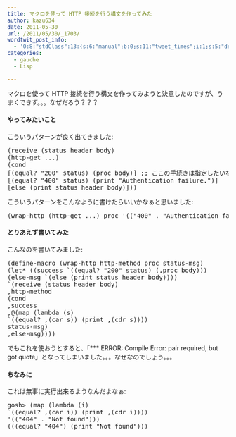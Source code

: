 ```yaml
---
title: マクロを使って HTTP 接続を行う構文を作ってみた
author: kazu634
date: 2011-05-30
url: /2011/05/30/_1703/
wordtwit_post_info:
  - 'O:8:"stdClass":13:{s:6:"manual";b:0;s:11:"tweet_times";i:1;s:5:"delay";i:0;s:7:"enabled";i:1;s:10:"separation";s:2:"60";s:7:"version";s:3:"3.7";s:14:"tweet_template";b:0;s:6:"status";i:2;s:6:"result";a:0:{}s:13:"tweet_counter";i:2;s:13:"tweet_log_ids";a:1:{i:0;i:5431;}s:9:"hash_tags";a:0:{}s:8:"accounts";a:1:{i:0;s:7:"kazu634";}}'
categories:
  - gauche
  - Lisp

---
```

<div class="section">
<p>
    マクロを使って HTTP 接続を行う構文を作ってみようと決意したのですが、うまくできず。。。なぜだろう？？？
</p>
  
<h4>
    やってみたいこと
</h4>
  
<p>
    こういうパターンが良く出てきました:
</p>
  
<pre class="syntax-highlight">
<span class="synSpecial">(</span>receive <span class="synSpecial">(</span>status header body<span class="synSpecial">)</span>
<span class="synSpecial">(</span>http-get ...<span class="synSpecial">)</span>
<span class="synSpecial">(</span><span class="synStatement">cond</span>
[<span class="synSpecial">(</span><span class="synStatement">equal</span>? <span class="synConstant">&#34;200&#34;</span> status<span class="synSpecial">)</span> <span class="synSpecial">(</span>proc body<span class="synSpecial">)</span>] <span class="synComment">;; ここの手続きは指定したいなぁ</span>
[<span class="synSpecial">(</span><span class="synStatement">equal</span>? <span class="synConstant">&#34;400&#34;</span> status<span class="synSpecial">)</span> <span class="synSpecial">(</span><span class="synStatement">print</span> <span class="synConstant">&#34;Authentication failure.&#34;</span><span class="synSpecial">)</span>]
[else <span class="synSpecial">(</span><span class="synStatement">print</span> status header body<span class="synSpecial">)</span>]<span class="synSpecial">))</span>
</pre>
  
<p>
    こういうパターンをこんなように書けたらいいかなぁと思いました:
</p>
  
<pre class="syntax-highlight">
<span class="synSpecial">(</span>wrap-http <span class="synSpecial">(</span>http-get ...<span class="synSpecial">)</span> proc <span class="synSpecial">'((</span><span class="synConstant">&#34;400&#34;</span> . <span class="synConstant">&#34;Authentication failure.&#34;</span><span class="synSpecial">)))</span>
</pre>
  
<h4>
    とりあえず書いてみた
</h4>
  
<p>
    こんなのを書いてみました:
</p>
  
<pre class="syntax-highlight">
<span class="synSpecial">(</span>define-macro <span class="synSpecial">(</span>wrap-http http-method proc status-msg<span class="synSpecial">)</span>
<span class="synSpecial">(</span><span class="synStatement">let*</span> <span class="synSpecial">((</span>success <span class="synPreProc">`(</span><span class="synSpecial">(</span><span class="synStatement">equal</span>? <span class="synConstant">&#34;200&#34;</span> status<span class="synSpecial">)</span> <span class="synSpecial">(</span>,proc body<span class="synSpecial">)</span><span class="synPreProc">)</span><span class="synSpecial">)</span>
<span class="synSpecial">(</span>else-msg <span class="synPreProc">`(</span>else <span class="synSpecial">(</span><span class="synStatement">print</span> status header body<span class="synSpecial">)</span><span class="synPreProc">)</span><span class="synSpecial">))</span>
<span class="synPreProc">`(</span>receive <span class="synSpecial">(</span>status header body<span class="synSpecial">)</span>
,http-method
<span class="synSpecial">(</span><span class="synStatement">cond</span>
,success
,@<span class="synSpecial">(</span><span class="synStatement">map</span> <span class="synSpecial">(</span><span class="synStatement">lambda</span> <span class="synSpecial">(</span>s<span class="synSpecial">)</span>
<span class="synPreProc">`(</span><span class="synSpecial">(</span><span class="synStatement">equal</span>? ,<span class="synSpecial">(</span><span class="synStatement">car</span> s<span class="synSpecial">))</span> <span class="synSpecial">(</span><span class="synStatement">print</span> ,<span class="synSpecial">(</span><span class="synStatement">cdr</span> s<span class="synSpecial">))</span><span class="synPreProc">)</span><span class="synSpecial">)</span>
status-msg<span class="synSpecial">)</span>
,else-msg<span class="synSpecial">)</span><span class="synPreProc">)</span><span class="synSpecial">))</span>
</pre>
  
<p>
    でもこれを使おうとすると、「*** ERROR: Compile Error: pair required, but got quote」となってしまいました。。。なぜなのでしょう。。。
</p>
  
<h4>
    ちなみに
</h4>
  
<p>
    これは無事に実行出来るようなんだよなぁ:
</p>
  
<pre class="syntax-highlight">
gosh&#62; <span class="synSpecial">(</span><span class="synStatement">map</span> <span class="synSpecial">(</span><span class="synStatement">lambda</span> <span class="synSpecial">(</span>i<span class="synSpecial">)</span>
<span class="synPreProc">`(</span><span class="synSpecial">(</span><span class="synStatement">equal</span>? ,<span class="synSpecial">(</span><span class="synStatement">car</span> i<span class="synSpecial">))</span> <span class="synSpecial">(</span><span class="synStatement">print</span> ,<span class="synSpecial">(</span><span class="synStatement">cdr</span> i<span class="synSpecial">))</span><span class="synPreProc">)</span><span class="synSpecial">)</span>
<span class="synSpecial">'((</span><span class="synConstant">&#34;404&#34;</span> . <span class="synConstant">&#34;Not found&#34;</span><span class="synSpecial">)))</span>
<span class="synSpecial">(((</span><span class="synStatement">equal</span>? <span class="synConstant">&#34;404&#34;</span><span class="synSpecial">)</span> <span class="synSpecial">(</span><span class="synStatement">print</span> <span class="synConstant">&#34;Not found&#34;</span><span class="synSpecial">)))</span>
</pre>
</div>